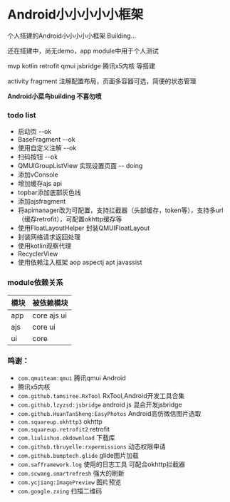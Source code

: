 # Android小小小小小框架
个人搭建的Android小小小小小框架 Building...  

还在搭建中，尚无demo，app module中用于个人测试

mvp kotlin retrofit qmui jsbridge 腾讯x5内核 等搭建

activity fragment 注解配置布局，页面多容器可选，简便的状态管理

<b>Android小菜鸟building  不喜勿喷</b>


### todo list
- 启动页  --ok 
- BaseFragment  --ok
- 使用自定义注解  --ok
- 扫码按钮  --ok
- QMUIGroupListView 实现设置页面  -- doing
- 添加vConsole
- 增加缓存ajs api
- topbar添加底部灰色线
- 添加ajsfragment
- 将apimanager改为可配置，支持拦截器（头部缓存，token等），支持多url（缓存retrofit），可配置okhttp缓存等
- 使用FloatLayoutHelper 封装QMUIFloatLayout
- 封装网络请求返回处理
- 使用kotlin观察代理
- RecyclerView
- 使用依赖注入框架  aop  aspectj   apt  javassist


### module依赖关系
|模块|被依赖模块|
|---|---|
|app|core ajs ui|
|ajs|core ui|
|ui|core|


### 鸣谢：
- `com.qmuiteam:qmui` 腾讯qmui Android
- 腾讯x5内核
- `com.github.tamsiree.RxTool`  RxTool,Android开发工具合集
- `com.github.lzyzsd:jsbridge` android js 混合开发jsbridge
- `com.github.HuanTanSheng:EasyPhotos`  Android高仿微信图片选取
- `com.squareup.okhttp3`  okhttp
- `com.squareup.retrofit2` retrofit
- `com.liulishuo.okdownload` 下载库
- `com.github.tbruyelle:rxpermissions` 动态权限申请
- `com.github.bumptech.glide`  glide图片加载
- `com.safframework.log`  使用的日志工具 可配合okhttp拦截器
- `com.scwang.smartrefresh`  强大的刷新
- `com.ycjiang:ImagePreview` 图片预览
- `com.google.zxing`  扫描二维码
